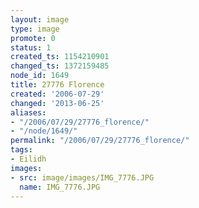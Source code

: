 ```yaml
---
layout: image
type: image
promote: 0
status: 1
created_ts: 1154210901
changed_ts: 1372159485
node_id: 1649
title: 27776 Florence
created: '2006-07-29'
changed: '2013-06-25'
aliases:
- "/2006/07/29/27776_florence/"
- "/node/1649/"
permalink: "/2006/07/29/27776_florence/"
tags:
- Eilidh
images:
- src: image/images/IMG_7776.JPG
  name: IMG_7776.JPG
---
```



